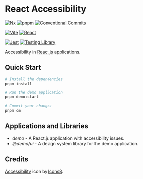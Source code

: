# React Accessibility

[![Nx](https://img.shields.io/badge/Nx-143055.svg?style=for-the-badge&logo=Nx&logoColor=white)](https://nx.dev/)
[![pnpm](https://img.shields.io/badge/pnpm-F69220.svg?style=for-the-badge&logo=pnpm&logoColor=white)](https://pnpm.io/)
[![Conventional Commits](https://img.shields.io/badge/Conventional%20Commits-FE5196.svg?style=for-the-badge&logo=Conventional-Commits&logoColor=white)](https://www.conventionalcommits.org/en/v1.0.0/)

[![Vite](https://img.shields.io/badge/Vite-646CFF.svg?style=for-the-badge&logo=Vite&logoColor=white)](https://vitejs.dev/)
[![React](https://img.shields.io/badge/React-61DAFB.svg?style=for-the-badge&logo=React&logoColor=black)](https://react.dev/)

[![Jest](https://img.shields.io/badge/Jest-C21325.svg?style=for-the-badge&logo=Jest&logoColor=white)](https://jestjs.io/)
[![Testing Library](https://img.shields.io/badge/Testing%20Library-E33332.svg?style=for-the-badge&logo=Testing-Library&logoColor=white)](https://testing-library.com/)

Accessibility in [React.js](https://react.dev/) applications.

## Quick Start

```sh
# Install the dependencies
pnpm install

# Run the demo application
pnpm demo:start

# Commit your changes
pnpm cm
```

## Applications and Libraries

- _demo_ - A React.js application with accessibility issues.
- _@demo/ui_ - A design system library for the demo application.

## Credits

[Accessibility](https://icons8.com/icon/63223/web-accessibility) icon by [Icons8](https://icons8.com).
